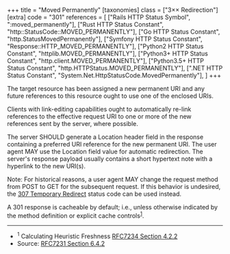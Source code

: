 +++
title = "Moved Permanently"
[taxonomies]
class = ["3&times;&times; Redirection"]
[extra]
code = "301"
references = [
    ["Rails HTTP Status Symbol", ":moved_permanently"],
    ["Rust HTTP Status Constant", "http::StatusCode::MOVED_PERMANENTLY"],
    ["Go HTTP Status Constant", "http.StatusMovedPermanently"],
    ["Symfony HTTP Status Constant", "Response::HTTP_MOVED_PERMANENTLY"],
    ["Python2 HTTP Status Constant", "httplib.MOVED_PERMANENTLY"],
    ["Python3+ HTTP Status Constant", "http.client.MOVED_PERMANENTLY"],
    ["Python3.5+ HTTP Status Constant", "http.HTTPStatus.MOVED_PERMANENTLY"],
    [".NET HTTP Status Constant", "System.Net.HttpStatusCode.MovedPermanently"],
]
+++

The target resource has been assigned a new permanent URI and any future references to this resource ought to use one of the enclosed URIs.

Clients with link-editing capabilities ought to automatically re-link references to the effective request URI to one or more of the new references sent by the server, where possible.

The server SHOULD generate a Location header field in the response containing a preferred URI reference for the new permanent URI. The user agent MAY use the Location field value for automatic redirection. The server's response payload usually contains a short hypertext note with a hyperlink to the new URI(s).

Note: For historical reasons, a user agent MAY change the request method from POST to GET for the subsequent request. If this behavior is undesired, the [307 Temporary Redirect](/307) status code can be used instead.

A 301 response is cacheable by default; i.e., unless otherwise indicated by the method definition or explicit cache controls<sup>[1](#ref-1)</sup>.

---

* <span id="ref-1"><sup>1</sup> Calculating Heuristic Freshness
[RFC7234 Section 4.2.2][2]</span>
* Source: [RFC7231 Section 6.4.2][1]

[1]: <http://tools.ietf.org/html/rfc7231#section-6.4.2>
[2]: <http://tools.ietf.org/html/rfc7234#section-4.2.2>
